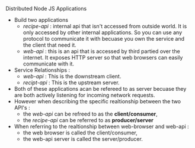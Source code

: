 Distributed Node JS Applications
* Build two applications
    - _recipe-api_ : internal api that isn't accessed from outside world. It is only accessed by other internal applications. So you can use any protocol to communicate it with becuase you own the service and the client that need it.
    - _web-api_    : this is an api that is accessed by third partied over the internet. It exposes HTTP server so that web browsers can easily communicate with it.
* Service Relationships :
    - _web-api_    : This is the downstream client.
    - _recipt-api_ : This is the upstream server.
* Both of these applications acan be refereed to as server becuase they are both actively listening for incoming network requests.
* However when describing the specific realtionship between the two API's :
    - the *web-api* can be refreed to as the **client/consumer**,
    - the *recipe-api* can be referred to as **producer/server**
* When referring to the realtionship between web-browser and web-api :
    - the web browser is called the client/consumer,
    - the web-api server is called the server/producer.
